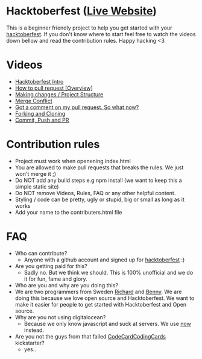 # Hacktoberfest ([Live Website](https://hacktoberfest.lingonsaft.com/))

This is a beginner friendly project to help you get started with your [hacktoberfest](https://hacktoberfest.digitalocean.com/). If you don't know where to start feel free to watch the videos down bellow and read the contribution rules. Happy hacking <3

# Videos

- [Hacktoberfest Intro](https://www.youtube.com/embed/QpYJ8RtYiYE)
- [How to pull request [Overview]](https://www.youtube.com/embed/QpYJ8RtYiYE)
- [Making changes / Project Structure](https://www.youtube.com/embed/QpYJ8RtYiYE)
- [Merge Conflict](https://www.youtube.com/embed/QpYJ8RtYiYE)
- [Got a comment on my pull request. So what now?](https://www.youtube.com/embed/QpYJ8RtYiYE)
- [Forking and Cloning](https://www.youtube.com/embed/QpYJ8RtYiYE)
- [Commit, Push and PR](https://www.youtube.com/embed/QpYJ8RtYiYE)

# Contribution rules

- Project must work when openening index.html
- You are allowed to make pull requests that breaks the rules. We just won't merge it ;)
- Do NOT add any build steps e.g npm install (we want to keep this a simple static site)
- Do NOT remove Videos, Rules, FAQ or any other helpful content.
- Styling / code can be pretty, ugly or stupid, big or small as long as it works
- Add your name to the contributers.html file

# FAQ

- Who can contribute?
  - Anyone with a github account and signed up for [hacktoberfest](https://hacktoberfest.digitalocean.com/) :)
- Are you getting paid for this?
  - Sadly no. But we think we should. This is 100% unofficial and we do it for fun, fame and glory.
- Who are you and why are you doing this?
- We are two programmers from Sweden [Richard](https://github.com/richie-south)
  and [Benny](https://github.com/BennyCarlsson). We are doing this because we love open
  source and Hacktoberfest. We want to make it easier for people to get started with Hacktoberfest and Open source.
- Why are you not using digitalocean?
  - Because we only know javascript and suck at servers. We use [now](https://zeit.co/now) instead.
- Are you not the guys from that failed [CodeCardCodingCards](https://www.kickstarter.com/projects/lingonsaft/codecardcodingcards) kickstarter?
  - yes..
